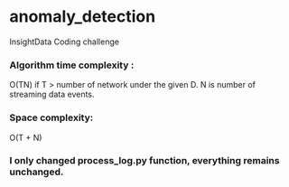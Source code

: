 # anomaly_detection
InsightData Coding challenge

### Algorithm time complexity :
O(TN) if T > number of network under the given D. N is number of streaming data events.
### Space complexity:
O(T + N)

### I only changed process_log.py function, everything remains unchanged.
